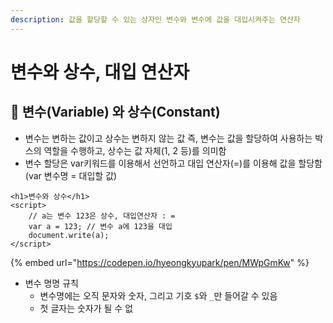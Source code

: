 ```yaml
---
description: 값을 할당할 수 있는 상자인 변수와 변수에 값을 대입시켜주는 연산자
---
```


# 변수와 상수, 대입 연산자

## 📕 변수\(Variable\) 와 상수\(Constant\)

* 변수는 변하는 값이고 상수는 변하지 않는 값 즉, 변수는 값을 할당하여 사용하는 박스의 역할을 수행하고, 상수는 값 자체\(1, 2 등\)를 의미함
* 변수 할당은 var키워드를 이용해서 선언하고 대입 연산자\(=\)를 이용해 값을 할당함 \(var 변수명 = 대입할 값\)

```markup
<h1>변수와 상수</h1>
<script>
    // a는 변수 123은 상수, 대입연산자 : =
    var a = 123; // 변수 a에 123을 대입
    document.write(a);
</script>
```

{% embed url="https://codepen.io/hyeongkyupark/pen/MWpGmKw" %}

* 변수 명명 규칙
  * 변수명에는 오직 문자와 숫자, 그리고 기호 `$`와 `_`만 들어갈 수 있음
  * 첫 글자는 숫자가 될 수 없

